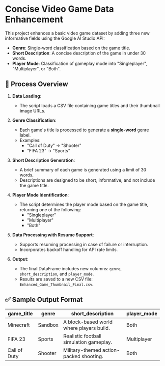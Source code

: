 # Concise Video Game Data Enhancement

This project enhances a basic video game dataset by adding three new informative fields using the Google AI Studio API:

- **Genre**: Single-word classification based on the game title.
- **Short Description**: A concise description of the game in under 30 words.
- **Player Mode**: Classification of gameplay mode into "Singleplayer", "Multiplayer", or "Both".

## 🔄 Process Overview

1. **Data Loading**:
   - The script loads a CSV file containing game titles and their thumbnail image URLs.

2. **Genre Classification**:
   - Each game's title is processed to generate a **single-word** genre label.
   - Examples:
     - "Call of Duty" → "Shooter"
     - "FIFA 23" → "Sports"

3. **Short Description Generation**:
   - A brief summary of each game is generated using a limit of 30 words.
   - Descriptions are designed to be short, informative, and not include the game title.

4. **Player Mode Identification**:
   - The script determines the player mode based on the game title, returning one of the following:
     - "Singleplayer"
     - "Multiplayer"
     - "Both"

5. **Data Processing with Resume Support**:
   - Supports resuming processing in case of failure or interruption.
   - Incorporates backoff handling for API rate limits.

6. **Output**:
   - The final DataFrame includes new columns: `genre`, `short_description`, and `player_mode`.
   - Results are saved to a new CSV file: `Enhanced_Game_Thumbnail_Final.csv`.

## ✅ Sample Output Format

| game_title      | genre    | short_description                        | player_mode |
|-----------------|----------|------------------------------------------|-------------|
| Minecraft       | Sandbox  | A block-based world where players build. | Both        |
| FIFA 23         | Sports   | Realistic football simulation gameplay.  | Multiplayer |
| Call of Duty    | Shooter  | Military-themed action-packed shooting.  | Both        |
